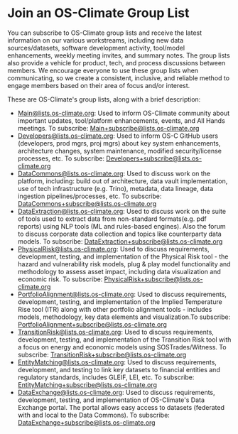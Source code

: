 # Join an OS-Climate Group List

You can subscribe to OS-Climate group lists and receive the latest information on our various workstreams, including new data sources/datasets, software development activity, tool/model enhancements, weekly meeting invites, and summary notes. The group lists also provide a vehicle for product, tech, and process discussions between members. We encourage everyone to use these group lists when communicating, so we create a consistent, inclusive, and reliable method to engage members based on their area of focus and/or interest.

These are OS-Climate's group lists, along with a brief description:

- <Main@lists.os-climate.org>: Used to inform OS-Climate community about important updates, tool/platform enhancements, events, and All Hands meetings. To subscribe: <Main+subscribe@lists.os-climate.org>
- <Developers@lists.os-climate.org>: Used to inform OS-C GitHub users (developers, prod mgrs, proj mgrs) about key system enhancements, architecture changes, system maintenance, modified security/license processes, etc. To subscribe: <Developers+subscribe@lists.os-climate.org>
- <DataCommons@lists.os-climate.org>: Used to discuss work on the platform, including: build out of architecture, data vault implementation, use of tech infrastructure (e.g. Trino), metadata, data lineage, data ingestion pipelines/processes, etc. To subscribe: <DataCommons+subscribe@lists.os-climate.org>
- <DataExtraction@lists.os-climate.org>: Used to discuss work on the suite of tools used to extract data from non-standard formats(e.g. pdf reports) using NLP tools (ML and rules-based engines). Also the forum to discuss corporate data collection and topics like counterparty data models. To subscribe: <DataExtraction+subscribe@lists.os-climate.org>
- <PhysicalRisk@lists.os-climate.org>: Used to discuss requirements, development, testing, and implementation of the Physical Risk tool - the hazard and vulnerability risk models, plug & play model functionality and methodology to assess asset impact, including data visualization and economic risk. To subscribe: <PhysicalRisk+subscribe@lists.os-climate.org>
- <PortfolioAlignment@lists.os-climate.org>: Used to discuss requirements, development, testing, and implementation of the Implied Temperature Rise tool (ITR) along with other portfolio alignment tools - includes models, methodology, key data elements and visualization.To subscribe: <PortfolioAlignment+subscribe@lists.os-climate.org>
- <TransitionRisk@lists.os-climate.org>: Used to discuss requirements, development, testing, and implementation of the Transition Risk tool with a focus on energy and economic models using SOSTrades/Witness. To subscribe: <TransitionRisk+subscribe@lists.os-climate.org>
- <EntityMatching@lists.os-climate.org>: Used to discuss requirements, development, and testing to link key datasets to financial entities and regulatory standards, includes GLEIF, LEI, etc. To subscribe: <EntityMatching+subscribe@lists.os-climate.org>
- <DataExchange@lists.os-climate.org>: Used to discuss requirements, development, testing, and implementation of OS-Climate's Data Exchange portal. The portal allows easy access to datasets (federated with and local to the Data Commons). To subscribe: <DataExchange+subscribe@lists.os-climate.org>
